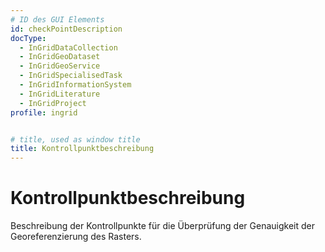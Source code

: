 ```yaml
---
# ID des GUI Elements
id: checkPointDescription
docType:
  - InGridDataCollection
  - InGridGeoDataset
  - InGridGeoService
  - InGridSpecialisedTask
  - InGridInformationSystem
  - InGridLiterature
  - InGridProject
profile: ingrid


# title, used as window title
title: Kontrollpunktbeschreibung
---
```


# Kontrollpunktbeschreibung

Beschreibung der Kontrollpunkte für die Überprüfung der Genauigkeit der Georeferenzierung des Rasters.

